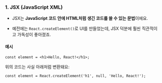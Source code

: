 ### **1. JSX (JavaScript XML)**

- JSX는 **JavaScript 코드 안에 HTML처럼 생긴 코드를 쓸 수 있는 문법**이에요.
    
- 예전에는 `React.createElement()`로 UI를 만들었는데, JSX 덕분에 훨씬 직관적이고 가독성이 좋아졌죠.
    

#### 예시


`const element = <h1>Hello, React!</h1>;`

위의 코드는 사실 아래처럼 변환돼요:

`const element = React.createElement('h1', null, 'Hello, React!');`